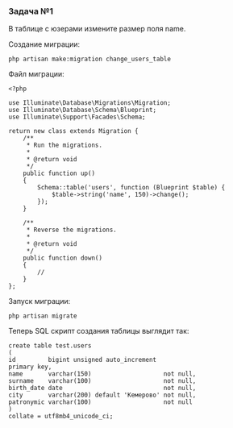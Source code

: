 ### Задача №1

В таблице с юзерами измените размер поля name.

Создание миграции:

    php artisan make:migration change_users_table

Файл миграции:

    <?php
    
    use Illuminate\Database\Migrations\Migration;
    use Illuminate\Database\Schema\Blueprint;
    use Illuminate\Support\Facades\Schema;
    
    return new class extends Migration {
        /**
         * Run the migrations.
         *
         * @return void
         */
        public function up()
        {
            Schema::table('users', function (Blueprint $table) {
                $table->string('name', 150)->change();
            });
        }
    
        /**
         * Reverse the migrations.
         *
         * @return void
         */
        public function down()
        {
            //
        }
    };

Запуск миграции:

    php artisan migrate

Теперь SQL скрипт создания таблицы выглядит так:

    create table test.users
    (
    id         bigint unsigned auto_increment
    primary key,
    name       varchar(150)                    not null,
    surname    varchar(100)                    not null,
    birth_date date                            not null,
    city       varchar(200) default 'Кемерово' not null,
    patronymic varchar(100)                    not null
    )
    collate = utf8mb4_unicode_ci;

